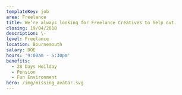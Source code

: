 ```yaml
---
templateKey: job
area: Freelance
title: We’re always looking for Freelance Creatives to help out.
closing: 19/04/2018
description: \-
level: Freelance
location: Bournemouth
salary: DOE
hours: '9:00am - 5:30pm'
benefits:
  - 28 Days Hoilday
  - Pension
  - Fun Environment
hero: /img/missing_avatar.svg
---
```


